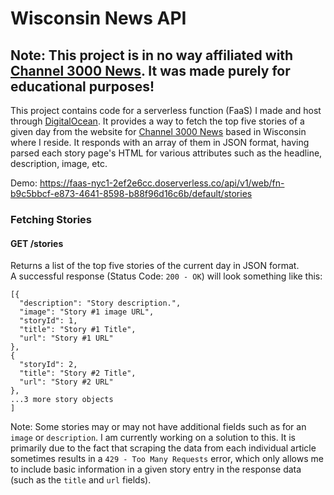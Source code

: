 # Wisconsin News API #
## Note: This project is in no way affiliated with [Channel 3000 News](https://www.channel3000.com/). It was made purely for educational purposes! ##

This project contains code for a serverless function (FaaS) I made and host through [DigitalOcean](https://digitalocean.com/). It provides a way to fetch the top five stories of a given day from the website for [Channel 3000 News](https://www.channel3000.com/) based in Wisconsin where I reside. It responds with an array of them in JSON format, having parsed each story page's HTML for various attributes such as the headline, description, image, etc.

Demo: https://faas-nyc1-2ef2e6cc.doserverless.co/api/v1/web/fn-b9c5bbcf-e873-4641-8598-b88f96d16c6b/default/stories

### Fetching Stories
#### GET /stories
Returns a list of the top five stories of the current day in JSON format.<br/>
A successful response (Status Code: ```200 - OK```) will look something like this:
```
[{
  "description": "Story description.",
  "image": "Story #1 image URL",
  "storyId": 1,
  "title": "Story #1 Title",
  "url": "Story #1 URL"
},
{
  "storyId": 2,
  "title": "Story #2 Title",
  "url": "Story #2 URL"
},
...3 more story objects
]
```
Note: Some stories may or may not have additional fields such as for an ```image``` or ```description```. I am currently working on a solution to this. It is primarily due to the fact that scraping the data from each individual article sometimes results in a ```429 - Too Many Requests``` error, which only allows me to include basic information in a given story entry in the response data (such as the ```title``` and ```url``` fields).

